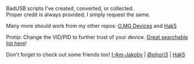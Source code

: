 BadUSB scripts I've created, converted, or collected.<br>
Proper credit is always provided; I simply request the same.

Many more should work from my other repos: [O.MG Devices](https://github.com/UberGuidoZ/Hak5-OMG-Payloads) and [Hak5](https://github.com/UberGuidoZ/Hak5-USBRubberducky-Payloads)

Protip: Change the VID/PID to further trust of your device. [Great searchable list here](https://www.the-sz.com/products/usbid/)!

Don't forget to check out some friends too! [I-Am-Jakoby](https://github.com/I-Am-Jakoby) | [Øiphori3](https://github.com/0iphor13) | [Hak5](https://hak5.org/blogs/payloads)
